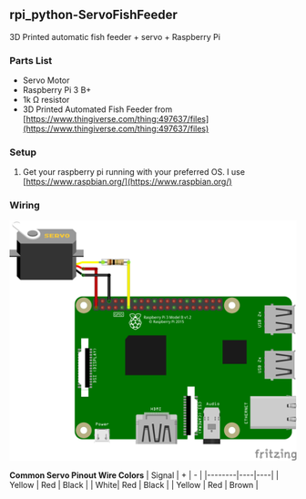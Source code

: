 ## rpi_python-ServoFishFeeder
3D Printed automatic fish feeder  + servo + Raspberry Pi

### Parts List

 - Servo Motor
 - Raspberry Pi 3 B+
 - 1k &ohm; resistor
 - 3D Printed Automated Fish Feeder from [https://www.thingiverse.com/thing:497637/files](https://www.thingiverse.com/thing:497637/files)
 
 

### Setup
1. Get your raspberry pi running with your preferred OS.  I use [https://www.raspbian.org/](https://www.raspbian.org/)


### Wiring
![raspberry pi wiring](/images/rpi_fish_feeder_bb.png)

**Common Servo Pinout Wire Colors**
| Signal | + | - |
|--------|----|----|
| Yellow | Red | Black |
| White| Red | Black |
| Yellow | Red | Brown |



<!--stackedit_data:
eyJoaXN0b3J5IjpbNDg4MjU2MDY2LC0yMTA4MTcwODQ3LDIxMj
U1MzkzNzksLTUyNzYzODE5NCwtMTE1NTY5NDkxOCwtODI0Nzk5
OTQwLDMzMjQ1NTkxLDE0NDM3OTU4NTIsLTE1MzYxOTM5NTUsMT
I0MDUzMzIyNF19
-->